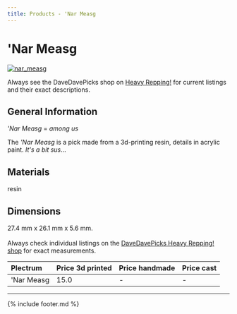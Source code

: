 ```yaml
---
title: Products - 'Nar Measg
---
```

# 'Nar Measg

[![nar_measg](../../assets/images/nar_measg.jpg "Nar_measg")](/picks/nar_measg)

Always see the DaveDavePicks shop on [Heavy Repping!](https://www.heavyrepping.com/shop/store/davedavepicks/) for current listings and their exact descriptions.

## General Information
*'Nar Measg* = *among us*

The *'Nar Measg* is a pick made from a 3d-printing resin, details in acrylic paint. *It's a bit sus*...

## Materials
resin

## Dimensions
27.4 mm x 26.1 mm x 5.6 mm.<br/><br/>Always check individual listings on the [DaveDavePicks Heavy Repping! shop](https://www.heavyrepping.com/shop/store/davedavepicks/) for exact measurements.

| **Plectrum**                                        | **Price 3d printed**   | **Price handmade**   | **Price cast**   |
|:----------------------------------------------------|:-----------------------|:---------------------|:-----------------|
| 'Nar Measg                                          | 15.0               | -             | -         |

---

{% include footer.md %}